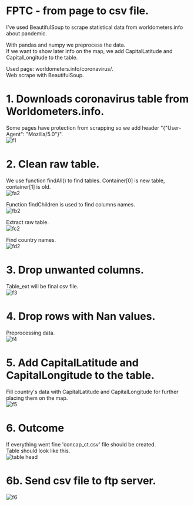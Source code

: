 # FPTC - from page to csv file.
 I've used BeautifulSoup to scrape statistical data from worldometers.info about pandemic. <br>

 With pandas and numpy we preprocess the data. <br>
 If we want to show later info on the map, we add CapitalLatitude and  CapitalLongitude to the table. <br>

 Used page: worldometers.info/coronavirus/. <br>
 Web scrape with BeautifulSoup. <br>

# 1. Downloads coronavirus table from Worldometers.info.
Some pages have protection from scrapping so we add header "{"User-Agent": "Mozilla/5.0"}". <br>
![f1](https://user-images.githubusercontent.com/69935274/101418066-4b7fbf80-38ed-11eb-8bff-3b5b1b00d2ec.png)
  
# 2. Clean raw table.
We use function findAll() to find tables.
Container[0] is new table, container[1] is old. <br>
![fa2](https://user-images.githubusercontent.com/69935274/101418080-53d7fa80-38ed-11eb-8dd2-442e6542506c.png)

Function findChildren is used to find columns names. <br>
![fb2](https://user-images.githubusercontent.com/69935274/101418091-5c303580-38ed-11eb-8853-065be7be7c66.png)

Extract raw table. <br>
![fc2](https://user-images.githubusercontent.com/69935274/101418101-62261680-38ed-11eb-8a69-31a2f524f9d7.png)

Find country names. <br>
![fd2](https://user-images.githubusercontent.com/69935274/101418118-6b16e800-38ed-11eb-9fda-a89ae783a0f9.png)

# 3. Drop unwanted columns.
Table_ext will be final csv file. <br>
![f3](https://user-images.githubusercontent.com/69935274/101418139-7538e680-38ed-11eb-9781-43a3ba46df5f.png)

# 4. Drop rows with Nan values.
Preprocessing data. <br>
![f4](https://user-images.githubusercontent.com/69935274/101418155-7c5ff480-38ed-11eb-9e39-3f724872ce5d.png)

# 5. Add CapitalLatitude and  CapitalLongitude to the table.
Fill country's data with CapitalLatitude and CapitalLongitude for further placing them on the map. <br>
![f5](https://user-images.githubusercontent.com/69935274/101418166-81bd3f00-38ed-11eb-8cdf-697ec4853f6a.png)

# 6. Outcome
If everything went fine 'concap_ct.csv' file should be created. <br>
Table should look like this. <br>
![table head](https://user-images.githubusercontent.com/69935274/111017022-5f860200-83b1-11eb-93cd-b48cccbd5a4b.png)

# 6b. Send csv file to ftp server. <br>
![f6](https://user-images.githubusercontent.com/69935274/101418176-871a8980-38ed-11eb-95ae-3036e01dcd79.png)



